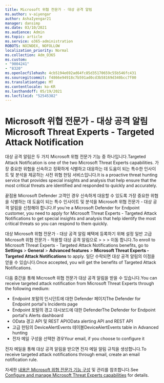 ```yaml
---
title: Microsoft 위협 전문가 - 대상 공격 알림
ms.author: v-aiyengar
author: AshaIyengar21
manager: dansimp
ms.date: 03/10/2021
ms.audience: Admin
ms.topic: article
ms.service: o365-administration
ROBOTS: NOINDEX, NOFOLLOW
localization_priority: Normal
ms.collection: Adm_O365
ms.custom:
- "9004241"
- "8320"
ms.openlocfilehash: 4cb5194e692ad64fc85d35170659c55b546fc431
ms.sourcegitcommit: f4866e94918c7b591ad0cd3b58169d340bcc7f00
ms.translationtype: MT
ms.contentlocale: ko-KR
ms.lasthandoff: 05/19/2021
ms.locfileid: "52545382"
---
```

# <a name="microsoft-threat-experts---targeted-attack-notification"></a><span data-ttu-id="a3937-102">Microsoft 위협 전문가 - 대상 공격 알림</span><span class="sxs-lookup"><span data-stu-id="a3937-102">Microsoft Threat Experts - Targeted Attack Notification</span></span>

<span data-ttu-id="a3937-103">대상 공격 알림은 두 가지 Microsoft 위협 전문가 기능 중 하나입니다.</span><span class="sxs-lookup"><span data-stu-id="a3937-103">Targeted Attack Notification is one of the two Microsoft Threat Experts capabilities.</span></span> <span data-ttu-id="a3937-104">가장 중요한 위협을 신속하고 정확하게 식별하고 대응하는 데 도움이 되는 특수한 인사이트 및 분석을 제공하는 사전 위협 헌팅 서비스입니다.</span><span class="sxs-lookup"><span data-stu-id="a3937-104">It is a proactive threat hunting service that provides special insights and analysis that help ensure that the most critical threats are identified and responded to quickly and accurately.</span></span>

<span data-ttu-id="a3937-105">끝점용 Microsoft Defender 고객인 경우 신속하게 대응할 수 있도록 가장 중요한 위협을 식별하는 데 도움이 되는 특수 인사이트 및 분석을 Microsoft 위협 전문가 - 대상 공격 알림을 신청해야 합니다.</span><span class="sxs-lookup"><span data-stu-id="a3937-105">If you're a Microsoft Defender for Endpoint customer, you need to apply for Microsoft Threat Experts - Targeted Attack Notifications to get special insights and analysis that help identify the most critical threats so you can respond to them quickly.</span></span>

<span data-ttu-id="a3937-106">대상 Microsoft 위협 전문가 - 대상 공격 알림 혜택에 등록하기 위해 설정 일반 고급 Microsoft 위협 전문가 - 적용할 대상 공격 알림으로  >    >    >   이동 합니다.</span><span class="sxs-lookup"><span data-stu-id="a3937-106">To enroll to Microsoft Threat Experts - Targeted Attack Notifications benefits, go to **Settings** > **General** > **Advanced features** > **Microsoft Threat Experts - Targeted Attack Notifications** to apply.</span></span> <span data-ttu-id="a3937-107">일단 수락되면 대상 공격 알림의 이점을 얻을 수 있습니다.</span><span class="sxs-lookup"><span data-stu-id="a3937-107">Once accepted, you will get the benefits of Targeted Attack Notifications.</span></span>

<span data-ttu-id="a3937-108">다음 중간을 통해 Microsoft 위협 전문가 대상 공격 알림을 받을 수 있습니다.</span><span class="sxs-lookup"><span data-stu-id="a3937-108">You can receive targeted attack notification from Microsoft Threat Experts through the following medium:</span></span>

- <span data-ttu-id="a3937-109">Endpoint 포털의 인시던트에 대한 Defender 페이지</span><span class="sxs-lookup"><span data-stu-id="a3937-109">The Defender for Endpoint portal's Incidents page</span></span>
- <span data-ttu-id="a3937-110">Endpoint 포털의 경고 대시보드에 대한 Defender</span><span class="sxs-lookup"><span data-stu-id="a3937-110">The Defender for Endpoint portal's Alerts dashboard</span></span>
- <span data-ttu-id="a3937-111">OData 경고 API 및 REST API</span><span class="sxs-lookup"><span data-stu-id="a3937-111">OData alerting API and REST API</span></span>
- <span data-ttu-id="a3937-112">고급 헌팅의 DeviceAlertEvents 테이블</span><span class="sxs-lookup"><span data-stu-id="a3937-112">DeviceAlertEvents table in Advanced hunting</span></span>
- <span data-ttu-id="a3937-113">전자 메일 구성을 선택한 경우</span><span class="sxs-lookup"><span data-stu-id="a3937-113">Your email, if you choose to configure it</span></span>

<span data-ttu-id="a3937-114">전자 메일을 통해 대상 공격 알림을 받으면 전자 메일 알림 규칙을 생성합니다.</span><span class="sxs-lookup"><span data-stu-id="a3937-114">To receive targeted attack notifications through email, create an email notification rule.</span></span> 

<span data-ttu-id="a3937-115">자세한 [내용은 Microsoft 위협 전문가 기능 구성](/windows/security/threat-protection/microsoft-defender-atp/configure-microsoft-threat-experts) 및 관리를 참조합니다.</span><span class="sxs-lookup"><span data-stu-id="a3937-115">See [Configure and manage Microsoft Threat Experts capabilities](/windows/security/threat-protection/microsoft-defender-atp/configure-microsoft-threat-experts) for details.</span></span>

